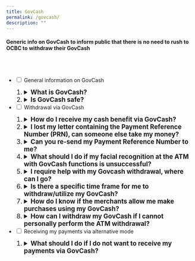 ```yaml
---
title: GovCash
permalink: /govcash/
description: ""
---
```

#### Generic info on GovCash to inform public that there is no need to rush to OCBC to withdraw their GovCash
<br><br>
<ul class="jekyllcodex_accordion">
  <li>
    <input type="checkbox" id="accordion1">
    <label for="accordion1">General information on GovCash</label>
    <div>
       <ol>
        <li class="Numbering" style="font-size:17px"><details>
		<summary><b>What is GovCash?</b></summary><br>GovCash is a payment mode that allows Singapore citizens to receive their benefits from Government agencies more quickly and conveniently. Singaporeans can withdraw their Government benefits in cash from over 500 OCBC ATMS located across Singapore. <br><br>
Previously, cheque recipients would have to deposit the cheques or encash them over the bank counters. GovCash allows them to receive their benefits at the OCBC ATM immediately at any time of the day. They are no longer restricted by the bank's operating hours. Singaporeans who prefer to seek assistance with their GovCash withdrawals can visit the ATMs located within OCBC's branches during operating hours, where OCBC Digital Ambassadors will be present to guide them. In addition, GovCash also allows recipients to use the scan-and-pay function and PayNow transfer option through the LifeSG mobile app.<br><br>
Click <a class="hyperlink" href="/files/GC insert AP.pdf">here </a>for the step-by-step guide. <br><br>
					<br><br>
</details></li>
<li class="Numbering" style="font-size:17px"><details><summary><b>Is GovCash safe?</b></summary><br>GovCash is as secure as receiving payments via cheque. It adopts the Singpass facial verification technology to authenticate users, including a liveness-detection capability that blocks the use of photographs, videos or masks during the verification process. Users are also required to key in their unique 8-digit Payment Reference Number (PRN) during the withdrawal of the Government payout at the OCBC ATMs. <br></details></li>    
			</ol>
    </div>
	</li>  
  <li>
    <input type="checkbox" id="accordion2">
    <label for="accordion2">Withdrawal via GovCash</label>
    <div>
       <ol>
				  <li class="Numbering" style="font-size:17px"><details><summary><b>How do I receive my cash benefit via GovCash?</b></summary><br>You can transfer your benefits to your PayNow-NRIC-linked bank account or make payments to merchants by scanning their PayNow or NETS QR code using the LifeSG app.<br><br> The LifeSG app can be downloaded from the Apple App store or Google Play Store. <br><Br>Alternatively, you can withdraw your cash payout at OCBC ATMs islandwide. You just need to enter:<br><br>
						a) Your unique 8-digit Payment Reference Number (PRN)<br>
						b) Your NRIC number; and<br>
						c)	pass the facial verification<br><br>
You do not need to have an OCBC bank account to use this service. <br><br>
						You will receive the PRN via a letter and your Singpass app (if any) or SMS after AP Cash has been paid. You can also log into the <a href="https://www.govpayouts.gov.sg/cds/gstv/login" class="hyperlink">e-services</a> with your Singpass to view your PRN by selecting “GovCash PRN” that is found at the menu on the left. This will only be available after the payment has been made.<br><br>
</details></li>
				  <li class="Numbering" style="font-size:17px"><details><summary><b>I lost my letter containing the Payment Reference Number (PRN), can someone else take my money?</b></summary><br>It is not possible to withdraw the money with just the Payment Reference Number as GovCash uses the Singpass Face Verification technology to authenticate users during the withdrawal of the Government benefits from OCBC ATMs. The Face Verification technology incorporates a liveness-detection capability that blocks the use of photographs, videos or masks during the verification process. <br><br>
						This security feature prevents any fraudulent withdrawal of the Government benefit by third party using photographs or videos belonging to the beneficiary and ensuring only the eligible Singaporean can perform the withdrawal of his or her Government benefit.
<br><br> 
</details></li>
				  <li class="Numbering" style="font-size:17px"><details><summary><b>Can you re-send my Payment Reference Number to me?</b></summary><br>You can log into the <a href="https://www.govpayouts.gov.sg/cds/gstv/login" class="hyperlink">e-services</a> with your Singpass to view your PRN by selecting “GovCash PRN” that is found at the menu on the left. This will only be available after the payment has been made through GovCash.<br><br>
</details></li>
				  <li class="Numbering" style="font-size:17px"><details><summary><b>What should I do if my facial recognition at the ATM with GovCash functions is unsuccessful?</b></summary><br>Should the ATM be unable to verify your identity via Singpass Face Verification, please try again at the ATM. If further attempts are unsuccessful, please visit a NEW ATM located at selected OCBC branches (refer to OCBC website for latest list of NEW ATMs) during the branch operating hours, and OCBC Digital Ambassadors will be available to render assistance.<br><br>
</details></li>
				  <li class="Numbering" style="font-size:17px"><details><summary><b>I require help with my Govcash withdrawal, where can I go?</b></summary><br>Singaporeans who require assistance with their GovCash withdrawals can visit a NEW ATM located at selected OCBC branches (refer to OCBC website for latest list of NEW ATMs) during the branch operating hours, and OCBC Digital Ambassadors will be available to render assistance.<br><br>
</details></li>
			<li class="Numbering" style="font-size:17px"><details><summary><b>Is there a specific time frame for me to withdraw/utilize my GovCash?</b></summary><br>You can choose to withdraw/utilize your GovCash later and at your convenience. However, as the intent of the AP scheme is to cushion the impact of the planned GST increase for all Singaporeans, you are encouraged to withdraw/utilize your GovCash for daily expenses.<br><br>
</details></li>
				 <li class="Numbering" style="font-size:17px"><details><summary><b>How do I know if the merchants allow me make purchases using my GovCash?</b></summary><br>You can only make purchases at merchants that accept PayNow/NETS QR code using the LifeSG app. You can look out for the PayNow/NETS logo on the SG QR label that is displayed by the merchants.<br><br>
</details></li> 
				 <li class="Numbering" style="font-size:17px"><details><summary><b>How can I withdraw my GovCash if I cannot personally perform the ATM withdrawal?</b></summary><br><b>Option 1: Use LifeSG to transfer to PayNow-NRIC linked bank account</b><br>
If you have an existing bank account, you can link your account to PayNow-NRIC with your bank. Thereafter, login to LifeSG mobile app (LifeSG) using your Singpass to transfer your GovCash to your PayNow-NRIC linked bank account. You will be able to receive future Government benefits more quickly into your PayNow-linked bank account.<br><br>
<b>Option 2: Use LifeSG  for Scan & Pay</b><br>
You can use LifeSG to scan participating merchant’s QR code for purchases or scan your friend/family’s QR code to transfer your GovCash to them.<br><br>
<b>Option 3: Appoint a proxy to perform ATM withdrawal on your behalf</b><br>
You can appoint a proxy or if you are no longer able to appoint a proxy due to your medical condition, your official representative can act as your proxy to perform the ATM withdrawal on your behalf. To do so, the following conditions must be met:<br><br>
The proxy must be:
* Aged 21 years and above; and
* Is a next-of-kin or caregiver or appointed donee under the Lasting Power of Attorney (LPA) of the beneficiary

Required Documents:<br>
a) 	Memo or medical report signed-off by a medical doctor, which certifies the beneficiary’s medical condition that disallows him/her to personally perform the ATM withdrawal<br><br>
Note:	If the condition is non-permanent, the medical documentation must be dated within 1 year from the date of transaction by proxy. However, if the condition is known to be permanent (e.g. bedridden, immobile, physically incapacitated, disabled, intellectually disabled, autism, down syndrome, cerebral palsy, etc), the medical          documentation can be dated any time, and be used for future transactions.<br><br>
b)	Photocopy of beneficiary’s NRIC<br>
c)	Beneficiary’s GovCash Payment Reference Number (PRN) which is indicated in the payment notification to beneficiary<br>
d) 	Proxy’s original NRIC<br><br>
Proxy’s Action:<br>
Bring the required documents and visit a NEW ATM located at selected OCBC branches (refer to OCBC website for latest list of NEW ATMs) during the branch operating hours. OCBC Digital Ambassadors will be available to render assistance.<br><br>
You can only make purchases at merchants that accept PayNow/NETS QR code using the LifeSG app. You can look out for the PayNow/NETS logo on the SG QR label that is displayed by the merchants.<br><br>
</details></li>
      </ol>
    </div>
  <li>
    <input type="checkbox" id="accordion3">
    <label for="accordion3">Receiving my payments via alternative mode</label>
    <div>
      <ol>
        <li class="Numbering" style="font-size:17px"><details><summary><b>What should I do if I do not want to receive my payments via GovCash?</b></summary><br>>If you do not wish to receive your AP Cash via GovCash, we would encourage you to register for PayNow-NRIC-linked bank account with your preferred bank. You may contact your bank for specific details on how to register your NRIC on PayNow.<br><br>If you have linked your NRIC to PayNow, your future AP Cash (if any) will be automatically credited to your PayNow-NRIC-linked bank account. You may contact your bank to check if you are registered on PayNow-NRIC.<br><br>Alternatively, you can choose to receive your payments via crediting to your bank account. To do so, you may login to the <a href="https://www.govpayouts.gov.sg/cds/ap/login" class="hyperlink">e-services</a> using your Singpass, select “Payment Instruction” and update your POSB/DBS, OCBC or UOB bank account details.
<br><br>
</details></li>
				</ol>
    </div>
  </li>